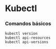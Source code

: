 # Kubectl

### Comandos básicos

```
kubectl version
kubectl api-resources
kubectl api-versions
```
